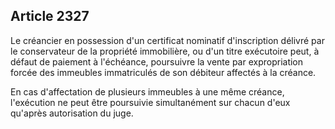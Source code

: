 Article 2327
----
Le créancier en possession d'un certificat nominatif d'inscription délivré par
le conservateur de la propriété immobilière, ou d'un titre exécutoire peut, à
défaut de paiement à l'échéance, poursuivre la vente par expropriation forcée
des immeubles immatriculés de son débiteur affectés à la créance.

En cas d'affectation de plusieurs immeubles à une même créance, l'exécution ne
peut être poursuivie simultanément sur chacun d'eux qu'après autorisation du
juge.
